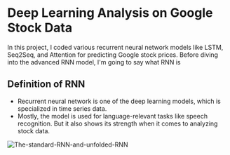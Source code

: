 # Deep Learning Analysis on Google Stock Data 

 In this project, I coded various recurrent neural network models like LSTM, Seq2Seq, and Attention for predicting Google stock prices. 
 Before diving into the advanced RNN model, I'm going to say what RNN is 

 
## Definition of RNN 

* Recurrent neural network is one of the deep learning models, which is specialized in time series data. 
* Mostly, the model is used for language-relevant tasks like speech recognition. But it also shows its strength when it comes to analyzing stock data.


![The-standard-RNN-and-unfolded-RNN](https://github.com/minhokg/RNN_Google_Stock/assets/90128043/5909b552-b0e0-4212-b2c1-885b63b26b46)
